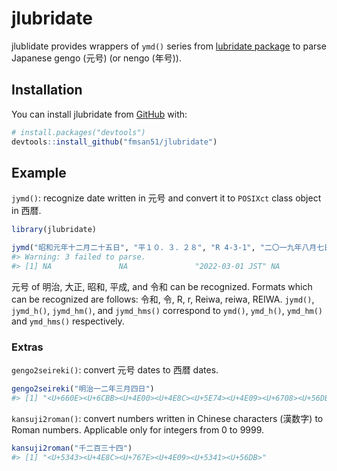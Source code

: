 
<!-- README.md is generated from README.Rmd. Please edit that file -->
jlubridate
==========

<!-- badges: start -->
<!-- badges: end -->
jlublidate provides wrappers of `ymd()` series from [lubridate package](https://cran.r-project.org/package=lubridate) to parse Japanese gengo (元号) (or nengo (年号)).

Installation
------------

<!---
You can install the released version of jlubridate from [CRAN](https://CRAN.R-project.org) with:

``` r
install.packages("jlubridate")
```

And the development version from [GitHub](https://github.com/) with:

``` r
# install.packages("devtools")
devtools::install_github("fmsan51/jlubridate")
```
--->
You can install jlubridate from [GitHub](https://github.com/) with:

``` r
# install.packages("devtools")
devtools::install_github("fmsan51/jlubridate")
```

Example
-------

`jymd()`: recognize date written in 元号 and convert it to `POSIXct` class object in 西暦.

``` r
library(jlubridate)

jymd("昭和元年十二月二十五日", "平１０．３．２８", "R 4-3-1", "二〇一九年八月七日")  # 元号 dates can be mixed with 西暦 dates.
#> Warning: 3 failed to parse.
#> [1] NA               NA               "2022-03-01 JST" NA
```

元号 of 明治, 大正, 昭和, 平成, and 令和 can be recognized.
Formats which can be recognized are follows: 令和, 令, R, r, Reiwa, reiwa, REIWA.
`jymd()`, `jymd_h()`, `jymd_hm()`, and `jymd_hms()` correspond to `ymd()`, `ymd_h()`, `ymd_hm()` and `ymd_hms()` respectively.

### Extras

`gengo2seireki()`: convert 元号 dates to 西暦 dates.

``` r
gengo2seireki("明治一二年三月四日")
#> [1] "<U+660E><U+6CBB><U+4E00><U+4E8C><U+5E74><U+4E09><U+6708><U+56DB><U+65E5>"
```

`kansuji2roman()`: convert numbers written in Chinese characters (漢数字) to Roman numbers. Applicable only for integers from 0 to 9999.

``` r
kansuji2roman("千二百三十四")
#> [1] "<U+5343><U+4E8C><U+767E><U+4E09><U+5341><U+56DB>"
```
